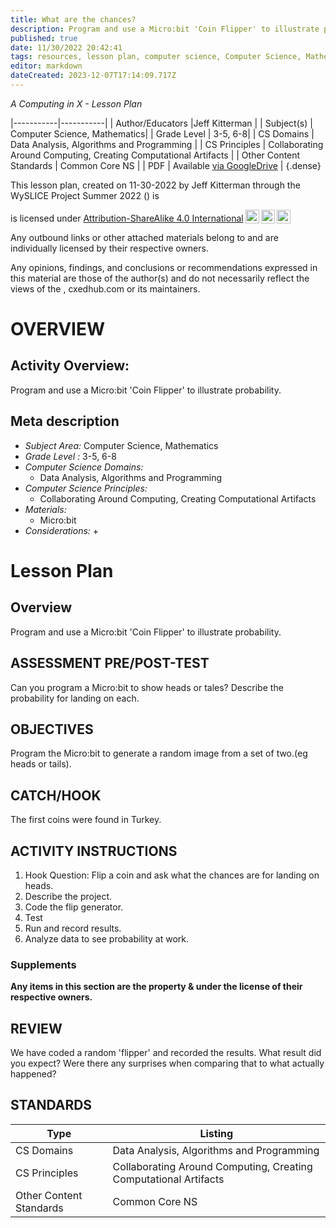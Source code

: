 ```yaml
---
title: What are the chances?
description: Program and use a Micro:bit 'Coin Flipper' to illustrate probability.
published: true
date: 11/30/2022 20:42:41
tags: resources, lesson plan, computer science, Computer Science, Mathematics 
editor: markdown
dateCreated: 2023-12-07T17:14:09.717Z
---
```

*A Computing in X - Lesson Plan*

|-----------|-----------|
| Author/Educators |Jeff Kitterman |
| Subject(s) | Computer Science, Mathematics|
| Grade Level | 3-5, 6-8|
| CS Domains | Data Analysis, Algorithms and Programming |
| CS Principles | Collaborating Around Computing, Creating Computational Artifacts |
| Other Content Standards | Common Core NS | 
| PDF | Available [via GoogleDrive]() |
{.dense}






This lesson plan, created on 11-30-2022 by Jeff Kitterman through the  WySLICE Project Summer 2022 () is  <p xmlns:cc="http://creativecommons.org/ns#" >  is licensed under <a href="http://creativecommons.org/licenses/by-sa/4.0/?ref=chooser-v1" target="_blank" rel="license noopener noreferrer" style="display:inline-block;">Attribution-ShareAlike 4.0 International<img style="height:22px!important;margin-left:3px;vertical-align:text-bottom;" src="https://mirrors.creativecommons.org/presskit/icons/cc.svg?ref=chooser-v1"><img style="height:22px!important;margin-left:3px;vertical-align:text-bottom;" src="https://mirrors.creativecommons.org/presskit/icons/by.svg?ref=chooser-v1"><img style="height:22px!important;margin-left:3px;vertical-align:text-bottom;" src="https://mirrors.creativecommons.org/presskit/icons/sa.svg?ref=chooser-v1"></a></p>


Any outbound links or other attached materials belong to and are individually licensed by their respective owners. 


Any opinions, findings, and conclusions or recommendations expressed in this material are those of the author(s) and do not necessarily reflect the views of the , cxedhub.com or its maintainers.


# OVERVIEW
## Activity Overview:  
Program and use a Micro:bit 'Coin Flipper' to illustrate probability.
## Meta description
+ *Subject Area:* Computer Science, Mathematics 
+ *Grade Level :* 3-5, 6-8 
+ *Computer Science Domains:*
   + Data Analysis, Algorithms and Programming
+ *Computer Science Principles:*
   + Collaborating Around Computing, Creating Computational Artifacts
+ *Materials:* 
   + Micro:bit
+ *Considerations:*
   + 


# Lesson Plan
## Overview
Program and use a Micro:bit 'Coin Flipper' to illustrate probability.
## ASSESSMENT PRE/POST-TEST
Can you program a Micro:bit to show heads or tales?
Describe the probability for landing on each.
## OBJECTIVES
Program the Micro:bit to generate a random image from a set of two.(eg heads or tails).


## CATCH/HOOK
The first coins were found in Turkey.


## ACTIVITY INSTRUCTIONS
1. Hook Question: Flip a coin and ask what the chances are for landing on heads.
2. Describe the project.
3. Code the flip generator.
4. Test
5. Run and record results.
6. Analyze data to see probability at work.


### Supplements
**Any items in this section are the property & under the license of their respective owners.**






## REVIEW
We have coded a random 'flipper' and recorded the results. What result did you expect? Were there any surprises when comparing that to what actually happened?
## STANDARDS        
| Type | Listing | 
|-----------|-----------|
| CS Domains  | Data Analysis, Algorithms and Programming|
| CS Principles   | Collaborating Around Computing, Creating Computational Artifacts|
| Other Content Standards | Common Core NS  |